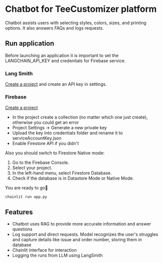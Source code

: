 # Chatbot for TeeCustomizer platform

Chatbot assists users with selecting styles, colors, sizes, and printing options. It also answers FAQs and logs requests.

## Run application

Before launching an application it is important to set the LANGCHAIN_API_KEY and credentials for Firebase service.

### Lang Smith
[Create a project](https://smith.langchain.com) and create an API key in settings.

### Firebase
[Create a project](https://console.firebase.google.com)
- In the project create a collection (no matter which one just create), otherwise you could get an error
- Project Settings -> Generate a new private key
- Upload the key into credentials folder and rename it to serviceAccountKey.json
- Enable Firestore API if you didn't

Also you should switch to Firestore Native mode:
1. Go to the Firebase Console.
2. Select your project.
3. In the left-hand menu, select Firestore Database.
4. Check if the database is in Datastore Mode or Native Mode.

You are ready to go🥳

```
chainlit run app.py
```

## Features
- Chatbot uses RAG to provide more accurate information and answer questions
- Log support and direct requests. Model recognizes the user's struggles and capture details like issue and order number, storing them in database
- Chainlit interface for interaction
- Logging the runs from LLM using LangSmith